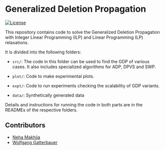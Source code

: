 # Generalized Deletion Propagation

[![License](https://img.shields.io/badge/License-Apache%202.0-orange.svg)](https://opensource.org/licenses/Apache-2.0)

This repository contains code to solve the Generalized Deletion Propagation with Integer Linear Programming (ILP) and Linear Programming (LP) relaxations.

It is divided into the following folders:
-  ``src/``: The code in this folder can be used to find the GDP of various cases. It also includes specialized algorithms for ADP, DPVS and SWP.

- ``plot/``: Code to make experimental plots.

- ``expt/``: Code to run experiments checking the scalability of GDP variants.

- ``data/``: Synthetically generated data

Details and instructions for running the code in both parts are in the READMEs of the respective folders.

## Contributors
- [Neha Makhija](https://nehamakhija.github.io/)
- [Wolfgang Gatterbauer](http://gatterbauer.name)